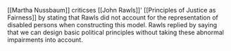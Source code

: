 [[Martha Nussbaum]] criticses [[John Rawls]]' [[Principles of Justice as Fairness]] by stating that Rawls did not account for the representation of disabled persons when constructing this model. Rawls replied by saying that we can design basic political principles without taking these abnormal impairments into account.

